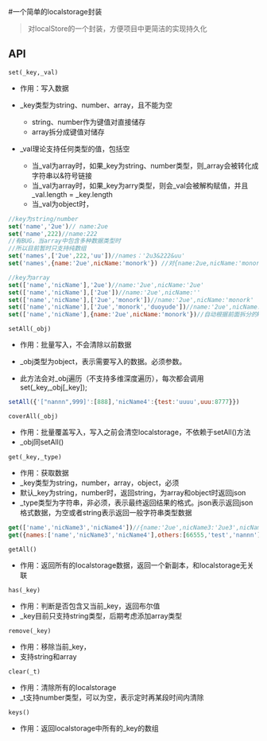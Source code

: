 #一个简单的localstorage封装

> 对localStore的一个封装，方便项目中更简洁的实现持久化

## API
`set(_key,_val)`

- 作用：写入数据

- _key类型为string、number、array，且不能为空
    - string、number作为键值对直接储存
    - array拆分成键值对储存
- _val理论支持任何类型的值，包括空
    - 当_val为array时，如果_key为string、number类型，则_array会被转化成字符串以&符号链接
    - 当_val为array时，如果_key为arry类型，则会_val会被解构赋值，并且_val.length = _key.length
    - 当_val为object时，

``` javascript
//key为string/number
set('name','2ue')// name:2ue
set('name',222)//name:222
//有BUG，当array中包含多种数据类型时
//所以目前暂时只支持纯数组
set('names',['2ue',222,'uu'])//names：'2u3&222&uu'
set('names',{name:'2ue',nicName:'monork'}) //对{name:2ue,nicName:'monork'}调用JSON.stringify()方法

//key为array
set(['name','nicName'],'2ue')//name:'2ue',nicName:'2ue'
set(['name','nicName'],['2ue'])//name:'2ue',nicName:''
set(['name','nicName'],['2ue','monork'])//name:'2ue',nicName:'monork'
set(['name','nicName'],['2ue','monork','duoyude'])//name:'2ue',nicName:'monork'
set(['name','nicName'],{name:'2ue',nicName:'monork'})//自动根据前面拆分的key匹配{name:'2ue',nicName:'monork'}中相同的key值
```

`setAll(_obj)`  

- 作用：批量写入，不会清除以前数据

- _obj类型为object，表示需要写入的数据。必须参数。
- 此方法会对_obj遍历（不支持多维深度遍历），每次都会调用set(_key,_obj[_key]);

``` javascript
setAll({'["nannn",999]':[888],'nicName4':{test:'uuuu',uuu:8777}})
```

`coverAll(_obj)` 

- 作用：批量覆盖写入，写入之前会清空localstorage，不依赖于setAll()方法
- _obj同setAll()

`get(_key,_type)`  

- 作用：获取数据
- _key类型为string，number，array，object，必须
- 默认_key为string，number时，返回string，为array和object时返回json
- _type类型为字符串，非必须，表示最终返回结果的格式。json表示返回json格式数据，为空或者string表示返回一般字符串类型数据

``` javascript
get(['name','nicName3','nicName4'])//{name:'2ue',nicName3:'2ue3',nicName4:'2UE4'}
get({names:['name','nicName3','nicName4'],others:[66555,'test','nannn']})//{names:{name:'2ue',nicName3:'2ue3',nicName4:'2UE4'},others:{66555:'5werwe,test:444,nannn:'ttt'}}
```

`getAll()`

- 作用：返回所有的localstorage数据，返回一个新副本，和localstorage无关联

`has(_key)`

- 作用：判断是否包含又当前_key，返回布尔值
- _key目前只支持string类型，后期考虑添加array类型

`remove(_key)`

- 作用：移除当前_key，
- 支持string和array

`clear(_t)`

- 作用：清除所有的localstorage
- _t支持number类型，可以为空，表示定时再某段时间内清除

`keys()`

- 作用：返回localstorage中所有的_key的数组